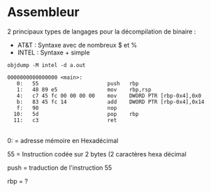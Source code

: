 # Assembleur

2 principaux types de langages pour la décompilation de binaire :&#x20;

* AT\&T : Syntaxe avec de nombreux $ et %
* INTEL : Syntaxe + simple

```
objdump -M intel -d a.out

0000000000000000 <main>:
   0:	55                   	push   rbp
   1:	48 89 e5             	mov    rbp,rsp
   4:	c7 45 fc 00 00 00 00 	mov    DWORD PTR [rbp-0x4],0x0
   b:	83 45 fc 14          	add    DWORD PTR [rbp-0x4],0x14
   f:	90                   	nop
  10:	5d                   	pop    rbp
  11:	c3                   	ret   
```

\
0: = adresse mémoire en Hexadécimal

55 = Instruction codée sur 2 bytes (2 caractères hexa décimal

push = traduction de l'instruction 55

rbp = ?

